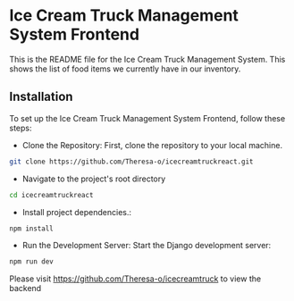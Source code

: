 
# Ice Cream Truck Management System Frontend

This is the README file for the Ice Cream Truck Management System. This shows the list of food items we currently have in our inventory.


## Installation

To set up the Ice Cream Truck Management System Frontend, follow these steps:

- Clone the Repository: First, clone the repository to your local machine.

```bash
git clone https://github.com/Theresa-o/icecreamtruckreact.git
```

- Navigate to the project's root directory 

```bash
cd icecreamtruckreact
```
- Install project dependencies.:

```bash
npm install
```
- Run the Development Server: Start the Django development server:

```bash
npm run dev
```

Please visit https://github.com/Theresa-o/icecreamtruck to view the backend
